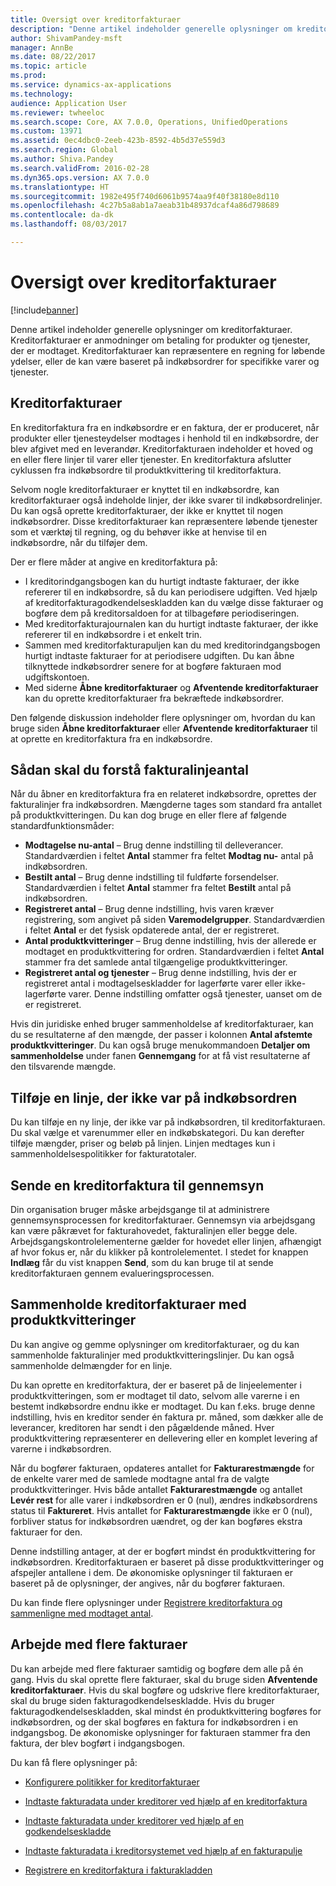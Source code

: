 ```yaml
---
title: Oversigt over kreditorfakturaer
description: "Denne artikel indeholder generelle oplysninger om kreditorfakturaer. Kreditorfakturaer er anmodninger om betaling for produkter og tjenester, der er modtaget. Kreditorfakturaer kan repræsentere en regning for løbende ydelser, eller de kan være baseret på indkøbsordrer for specifikke varer og tjenester."
author: ShivamPandey-msft
manager: AnnBe
ms.date: 08/22/2017
ms.topic: article
ms.prod: 
ms.service: dynamics-ax-applications
ms.technology: 
audience: Application User
ms.reviewer: twheeloc
ms.search.scope: Core, AX 7.0.0, Operations, UnifiedOperations
ms.custom: 13971
ms.assetid: 0ec4dbc0-2eeb-423b-8592-4b5d37e559d3
ms.search.region: Global
ms.author: Shiva.Pandey
ms.search.validFrom: 2016-02-28
ms.dyn365.ops.version: AX 7.0.0
ms.translationtype: HT
ms.sourcegitcommit: 1982e495f740d6061b9574aa9f40f38180e8d110
ms.openlocfilehash: 4c27b5a8ab1a7aeab31b48937dcaf4a86d798689
ms.contentlocale: da-dk
ms.lasthandoff: 08/03/2017

---
```


# <a name="vendor-invoices-overview"></a>Oversigt over kreditorfakturaer

[!include[banner](../includes/banner.md)]


Denne artikel indeholder generelle oplysninger om kreditorfakturaer. Kreditorfakturaer er anmodninger om betaling for produkter og tjenester, der er modtaget. Kreditorfakturaer kan repræsentere en regning for løbende ydelser, eller de kan være baseret på indkøbsordrer for specifikke varer og tjenester. 

<a name="vendor-invoices"></a>Kreditorfakturaer
---------------

En kreditorfaktura fra en indkøbsordre er en faktura, der er produceret, når produkter eller tjenesteydelser modtages i henhold til en indkøbsordre, der blev afgivet med en leverandør. Kreditorfakturaen indeholder et hoved og en eller flere linjer til varer eller tjenester. En kreditorfaktura afslutter cyklussen fra indkøbsordre til produktkvittering til kreditorfaktura. 

Selvom nogle kreditorfakturaer er knyttet til en indkøbsordre, kan kreditorfakturaer også indeholde linjer, der ikke svarer til indkøbsordrelinjer. Du kan også oprette kreditorfakturaer, der ikke er knyttet til nogen indkøbsordrer. Disse kreditorfakturaer kan repræsentere løbende tjenester som et værktøj til regning, og du behøver ikke at henvise til en indkøbsordre, når du tilføjer dem. 

Der er flere måder at angive en kreditorfaktura på:

-   I kreditorindgangsbogen kan du hurtigt indtaste fakturaer, der ikke refererer til en indkøbsordre, så du kan periodisere udgiften. Ved hjælp af kreditorfakturagodkendelseskladden kan du vælge disse fakturaer og bogføre dem på kreditorsaldoen for at tilbageføre periodiseringen.
-   Med kreditorfakturajournalen kan du hurtigt indtaste fakturaer, der ikke refererer til en indkøbsordre i et enkelt trin.
-   Sammen med kreditorfakturapuljen kan du med kreditorindgangsbogen hurtigt indtaste fakturaer for at periodisere udgiften. Du kan åbne tilknyttede indkøbsordrer senere for at bogføre fakturaen mod udgiftskontoen.
-   Med siderne **Åbne kreditorfakturaer** og **Afventende kreditorfakturaer** kan du oprette kreditorfakturaer fra bekræftede indkøbsordrer.

Den følgende diskussion indeholder flere oplysninger om, hvordan du kan bruge siden **Åbne kreditorfakturaer** eller **Afventende kreditorfakturaer** til at oprette en kreditorfaktura fra en indkøbsordre.

## <a name="understanding-invoice-line-quantities"></a>Sådan skal du forstå fakturalinjeantal
Når du åbner en kreditorfaktura fra en relateret indkøbsordre, oprettes der fakturalinjer fra indkøbsordren. Mængderne tages som standard fra antallet på produktkvitteringen. Du kan dog bruge en eller flere af følgende standardfunktionsmåder:

-   **Modtagelse nu-antal** – Brug denne indstilling til delleverancer. Standardværdien i feltet **Antal** stammer fra feltet **Modtag nu-** antal på indkøbsordren.
-   **Bestilt antal** – Brug denne indstilling til fuldførte forsendelser. Standardværdien i feltet **Antal** stammer fra feltet **Bestilt** antal på indkøbsordren.
-   **Registreret antal** – Brug denne indstilling, hvis varen kræver registrering, som angivet på siden **Varemodelgrupper**. Standardværdien i feltet **Antal** er det fysisk opdaterede antal, der er registreret.
-   **Antal produktkvitteringer** – Brug denne indstilling, hvis der allerede er modtaget en produktkvittering for ordren. Standardværdien i feltet **Antal** stammer fra det samlede antal tilgængelige produktkvitteringer.
-   **Registreret antal og tjenester** – Brug denne indstilling, hvis der er registreret antal i modtagelseskladder for lagerførte varer eller ikke-lagerførte varer. Denne indstilling omfatter også tjenester, uanset om de er registreret.

Hvis din juridiske enhed bruger sammenholdelse af kreditorfakturaer, kan du se resultaterne af den mængde, der passer i kolonnen **Antal afstemte produktkvitteringer**. Du kan også bruge menukommandoen **Detaljer om sammenholdelse** under fanen **Gennemgang** for at få vist resultaterne af den tilsvarende mængde.

## <a name="adding-a-line-that-wasnt-on-the-purchase-order"></a>Tilføje en linje, der ikke var på indkøbsordren
Du kan tilføje en ny linje, der ikke var på indkøbsordren, til kreditorfakturaen. Du skal vælge et varenummer eller en indkøbskategori. Du kan derefter tilføje mængder, priser og beløb på linjen. Linjen medtages kun i sammenholdelsespolitikker for fakturatotaler.

## <a name="submitting-a-vendor-invoice-for-review"></a>Sende en kreditorfaktura til gennemsyn
Din organisation bruger måske arbejdsgange til at administrere gennemsynsprocessen for kreditorfakturaer. Gennemsyn via arbejdsgang kan være påkrævet for fakturahovedet, fakturalinjen eller begge dele. Arbejdsgangskontrolelementerne gælder for hovedet eller linjen, afhængigt af hvor fokus er, når du klikker på kontrolelementet. I stedet for knappen **Indlæg** får du vist knappen **Send**, som du kan bruge til at sende kreditorfakturaen gennem evalueringsprocessen.

## <a name="matching-vendor-invoices-to-product-receipts"></a>Sammenholde kreditorfakturaer med produktkvitteringer
Du kan angive og gemme oplysninger om kreditorfakturaer, og du kan sammenholde fakturalinjer med produktkvitteringslinjer. Du kan også sammenholde delmængder for en linje. 

Du kan oprette en kreditorfaktura, der er baseret på de linjeelementer i produktkvitteringen, som er modtaget til dato, selvom alle varerne i en bestemt indkøbsordre endnu ikke er modtaget. Du kan f.eks. bruge denne indstilling, hvis en kreditor sender én faktura pr. måned, som dækker alle de leverancer, kreditoren har sendt i den pågældende måned. Hver produktkvittering repræsenterer en dellevering eller en komplet levering af varerne i indkøbsordren. 

Når du bogfører fakturaen, opdateres antallet for **Fakturarestmængde** for de enkelte varer med de samlede modtagne antal fra de valgte produktkvitteringer. Hvis både antallet **Fakturarestmængde** og antallet **Levér rest** for alle varer i indkøbsordren er 0 (nul), ændres indkøbsordrens status til **Faktureret**. Hvis antallet for **Fakturarestmængde** ikke er 0 (nul), forbliver status for indkøbsordren uændret, og der kan bogføres ekstra fakturaer for den.

Denne indstilling antager, at der er bogført mindst én produktkvittering for indkøbsordren. Kreditorfakturaen er baseret på disse produktkvitteringer og afspejler antallene i dem. De økonomiske oplysninger til fakturaen er baseret på de oplysninger, der angives, når du bogfører fakturaen.

Du kan finde flere oplysninger under [Registrere kreditorfaktura og sammenligne med modtaget antal](../accounts-receivable/tasks/record-vendor-invoice-match-against-received-quantity.md).

## <a name="working-with-multiple-invoices"></a>Arbejde med flere fakturaer

Du kan arbejde med flere fakturaer samtidig og bogføre dem alle på én gang. Hvis du skal oprette flere fakturaer, skal du bruge siden **Afventende kreditorfakturaer**. Hvis du skal bogføre og udskrive flere kreditorfakturaer, skal du bruge siden fakturagodkendelseskladde. Hvis du bruger fakturagodkendelseskladden, skal mindst én produktkvittering bogføres for indkøbsordren, og der skal bogføres en faktura for indkøbsordren i en indgangsbog. De økonomiske oplysninger for fakturaen stammer fra den faktura, der blev bogført i indgangsbogen.


Du kan få flere oplysninger på:

 - [Konfigurere politikker for kreditorfakturaer](../accounts-receivable/tasks/set-up-vendor-invoice-policies.md) 

 - [Indtaste fakturadata under kreditorer ved hjælp af en kreditorfaktura](tasks/key-invoice-data-ap-system-vendor-invoice.md)
 
 - [Indtaste fakturadata under kreditorer ved hjælp af en godkendelseskladde](tasks/key-invoice-data-into-ap-system-approval-journal.md)
  
 - [Indtaste fakturadata i kreditorsystemet ved hjælp af en fakturapulje](tasks/key-invoice-data-into-ap-system-invoice-pool.md)
 
 - [Registrere en kreditorfaktura i fakturakladden](tasks/record-vendor-invoice-invoice-journal.md)


